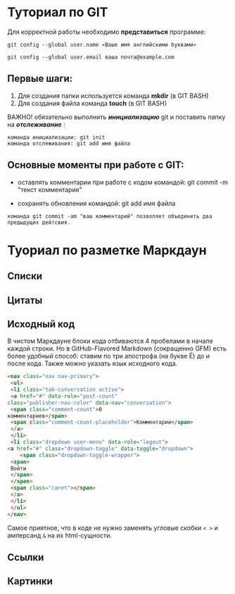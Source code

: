 # Туториал по GIT

Для корректной работы необходимо **представиться** программе:
~~~
git config --global user.name «Ваше имя английскими буквами»

git config --global user.email ваша почта@example.com
~~~
## Первые шаги: 
1. Для создания папки используется команда **mkdir** (в GIT BASH)
2. Для создания файла команда **touch** (в GIT BASH)

ВАЖНО! обязательно выполнить ***инициализацию*** git и поставить папку на ***отслеживание*** :
~~~
команда инициализации: git init
команда отслеживания: git add имя файла
~~~

## Основные моменты при работе с GIT:
* оставлять комментарии при работе с кодом командой: git commit -m "текст комментария"

* сохранять обновления командой: git add имя файла
~~~
команда git commit -am "ваш комментарий" позволяет объединить два предыдущих дейтсвия.
~~~
# Туориал по разметке Маркдаун





## Списки





## Цитаты





## Исходный код
В чистом Маркдауне блоки кода отбиваются 4 пробелами в
начале каждой строки.
Но в GitHub-Flavored Markdown (сокращенно GFM) есть
более удобный способ: ставим по три апострофа (на букве
Ё) до и после кода. Также можно указать язык исходного
кода.
```html
<nav class="nav nav-primary">
 <ul>
 <li class="tab-conversation active">
 <a href="#" data-role="post-count"
class="publisher-nav-color" data-nav="conversation">
 <span class="comment-count">0
комментариев</span>
 <span сlass="comment-count-placeholder">Комментарии</span>
 </a>
 </li>
 <li class="dropdown user-menu" data-role="logout">
<a href="#" class="dropdown-toggle" data-toggle="dropdown">
    <span class="dropdown-toggle-wrapper">
 <span>
 Войти
 </span>
 </span>
 <span class="caret"></span>
 </a>
 </li>
 </ul>
</nav>
```
Самое приятное, что в коде не нужно заменять угловые
скобки `< >` и амперсанд `&` на их html-сущности.

## Ссылки





## Картинки




